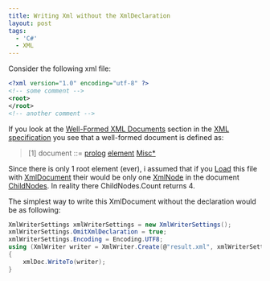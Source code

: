 ```yaml
---
title: Writing Xml without the XmlDeclaration
layout: post
tags:
  - 'C#'
  - XML
---
```

Consider the following xml file:

```xml
<?xml version="1.0" encoding="utf-8" ?>
<!-- some comment -->
<root>
</root>
<!-- another comment -->
```

If you look at the [Well-Formed XML Documents](http://www.w3.org/TR/REC-xml/#sec-well-formed) section in the [XML specification](http://www.w3.org/TR/REC-xml/) you see that a well-formed document is defined as:

> [1] document ::= [prolog](http://www.w3.org/TR/REC-xml/#NT-prolog) [element](http://www.w3.org/TR/REC-xml/#NT-element) [Misc*](http://www.w3.org/TR/REC-xml/#NT-Misc) 

Since there is only 1 root element (ever), i assumed that if you [Load](http://msdn2.microsoft.com/en-us/library/system.xml.xmldocument.load.aspx) this file with [XmlDocument](http://msdn2.microsoft.com/en-us/library/system.xml.xmldocument.aspx) their would be only one [XmlNode](http://msdn2.microsoft.com/en-us/library/system.xml.xmlnode.aspx) in the document [ChildNodes](http://msdn2.microsoft.com/en-us/library/system.xml.xmlnode.childnodes.aspx). In reality there ChildNodes.Count returns 4.

The simplest way to write this XmlDocument without the declaration would be as following:

```csharp
XmlWriterSettings xmlWriterSettings = new XmlWriterSettings();
xmlWriterSettings.OmitXmlDeclaration = true;
xmlWriterSettings.Encoding = Encoding.UTF8;
using (XmlWriter writer = XmlWriter.Create(@"result.xml", xmlWriterSettings))
{
	xmlDoc.WriteTo(writer);
}
```
